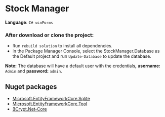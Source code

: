 # Stock Manager

**Language:** `C# winForms`

### After download or clone the project:
* Run `rebuild solution` to install all dependencies.
* In the Package Manager Console, select the StockManager.Database as the Default project and run `Update-Database` to update the database.

**Note:** The database will have a default user with the credentials, **username:** `Admin` and **password:** `admin`.

## Nuget packages
* [Microsoft.EntityFrameworkCore.Sqlite](https://www.nuget.org/packages/Microsoft.EntityFrameworkCore.Sqlite)
* [Microsoft.EntityFrameworkCore.Tool](https://www.nuget.org/packages/Microsoft.EntityFrameworkCore.Tools)
* [BCrypt.Net-Core](https://www.nuget.org/packages/BCrypt.Net-Core)
